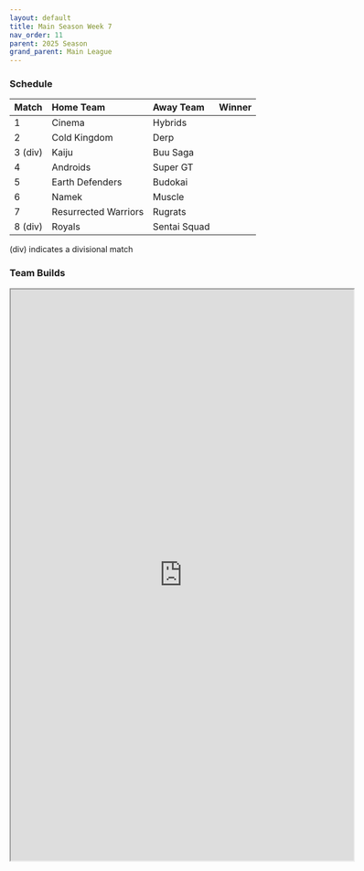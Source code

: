 ```yaml
---
layout: default
title: Main Season Week 7
nav_order: 11
parent: 2025 Season
grand_parent: Main League
---
```

### Schedule

|Match          |  Home Team            | Away Team        | Winner           |
| :-------------| :---------------------| :----------------| :----------------|
|1| Cinema | Hybrids | |
|2| Cold Kingdom | Derp | |
|3 (div)| Kaiju | Buu Saga | |
|4| Androids | Super GT | |
|5| Earth Defenders | Budokai | |
|6| Namek | Muscle | |
|7| Resurrected Warriors | Rugrats | |
|8 (div)| Royals | Sentai Squad | |

(div) indicates a divisional match

### Team Builds

 
<iframe width=600 height=1000 scrolling="yes" src="https://docs.google.com/document/d/e/2PACX-1vRhTVrslWfUCct9AXers2-mFIEU-4raEBXy47KS-Imk6XSIFQdtgaF61Shs0GJzDZINgqmcRdotxnwV/pub?embedded=true"></iframe>
